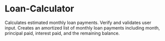 # Loan-Calculator
Calculates estimated monthly loan payments. Verify and validates user input. Creates an amortized list of monthly loan payments including month, principal paid, interest paid, and the remaining balance.
